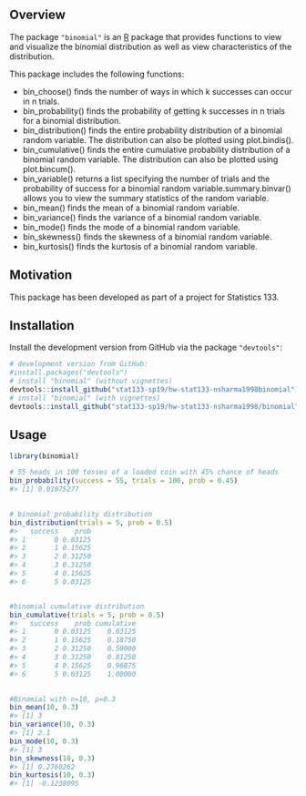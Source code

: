 
Overview
--------

The package `"binomial"` is an [R](http://www.r-project.org/) package that provides functions to view and visualize the binomial distribution as well as view characteristics of the distribution.

This package includes the following functions:

-   bin\_choose() finds the number of ways in which k successes can occur in n trials.
-   bin\_probability() finds the probability of getting k successes in n trials for a binomial distribution.
-   bin\_distribution() finds the entire probability distribution of a binomial random variable. The distribution can also be plotted using plot.bindis().
-   bin\_cumulative() finds the entire cumulative probability distribution of a binomial random variable. The distribution can also be plotted using plot.bincum().
-   bin\_variable() returns a list specifying the number of trials and the probability of success for a binomial random variable.summary.binvar() allows you to view the summary statistics of the random variable.
-   bin\_mean() finds the mean of a binomial random variable.
-   bin\_variance() finds the variance of a binomial random variable.
-   bin\_mode() finds the mode of a binomial random variable.
-   bin\_skewness() finds the skewness of a binomial random variable.
-   bin\_kurtosis() finds the kurtosis of a binomial random variable.

Motivation
----------

This package has been developed as part of a project for Statistics 133.

Installation
------------

Install the development version from GitHub via the package `"devtools"`:

``` r
# development version from GitHub:
#install.packages("devtools") 
# install "binomial" (without vignettes)
devtools::install_github("stat133-sp19/hw-stat133-nsharma1998binomial")
# install "binomial" (with vignettes)
devtools::install_github("stat133-sp19/hw-stat133-nsharma1998/binomial", build_vignettes = TRUE)
```

Usage
-----

``` r
library(binomial)

# 55 heads in 100 tosses of a loaded coin with 45% chance of heads
bin_probability(success = 55, trials = 100, prob = 0.45)
#> [1] 0.01075277
 

# binomial probability distribution
bin_distribution(trials = 5, prob = 0.5)
#>   success    prob
#> 1       0 0.03125
#> 2       1 0.15625
#> 3       2 0.31250
#> 4       3 0.31250
#> 5       4 0.15625
#> 6       5 0.03125


#binomial cumulative distribution
bin_cumulative(trials = 5, prob = 0.5)
#>   success    prob cumulative
#> 1       0 0.03125    0.03125
#> 2       1 0.15625    0.18750
#> 3       2 0.31250    0.50000
#> 4       3 0.31250    0.81250
#> 5       4 0.15625    0.96875
#> 6       5 0.03125    1.00000
 

#Binomial with n=10, p=0.3
bin_mean(10, 0.3)
#> [1] 3
bin_variance(10, 0.3)
#> [1] 2.1
bin_mode(10, 0.3)
#> [1] 3
bin_skewness(10, 0.3)
#> [1] 0.2760262
bin_kurtosis(10, 0.3)
#> [1] -0.1238095
```
